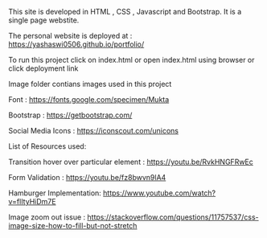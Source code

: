 This site is developed in HTML , CSS , Javascript and Bootstrap. It is a single page webstite.

The personal website is deployed at : https://yashaswi0506.github.io/portfolio/

To run this project click on index.html or open index.html using browser or click deployment link

Image folder contians images used in this project

Font : https://fonts.google.com/specimen/Mukta

Bootstrap : https://getbootstrap.com/

Social Media Icons : https://iconscout.com/unicons 

List of Resources used:

Transition hover over particular element : https://youtu.be/RvkHNGFRwEc

Form Validation : https://youtu.be/fz8bwvn9lA4

Hamburger Implementation:  https://www.youtube.com/watch?v=flItyHiDm7E

Image zoom out issue : https://stackoverflow.com/questions/11757537/css-image-size-how-to-fill-but-not-stretch
